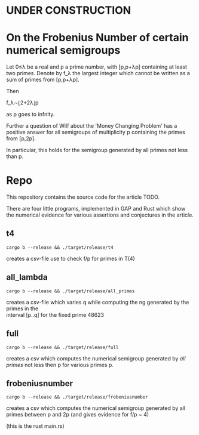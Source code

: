 # UNDER CONSTRUCTION

# On the Frobenius Number of certain numerical semigroups

Let 0≤λ be a real and p a prime number, 
with  [p,p+λp]  containing at least two primes. 
Denote by  f_λ the largest integer which 
cannot be written as a sum of primes from  [p,p+λp]. 

Then 

f_λ∼⌊2+2λ⌋p 

as p  goes to infnity.

Further a question of Wilf about 
the 'Money Changing Problem' has a 
positive answer for all semigroups of 
multiplicity  p  containing the primes 
from [p,2p]. 

In particular, this holds for the 
semigroup generated by all primes not less than p.

# Repo

This repository contains the source code for the 
article TODO.

There are four little programs, implemented in GAP and Rust
which show the numerical evidence for various assertions
and conjectures in the article. 



## t4
```
cargo b --release && ./target/release/t4
```
creates a csv-file use to check f/p for primes in T(4)

## all_lambda
```
cargo b --release && ./target/release/all_primes
```
creates a csv-file which varies q while
computing the ng generated by the primes in the  
interval [p..q] for the fixed prime 48623

## full
```
cargo b --release && ./target/release/full
```
creates a csv which computes the numerical
semigroup generated by *all primes* not less then
p for various primes p.

## frobeniusnumber
```
cargo b --release && ./target/release/frobeniusnumber
```
creates a csv which computes the numerical
semigroup generated by all primes between 
p and 2p (and gives evidence for f/p ~ 4)

(this is the rust main.rs)